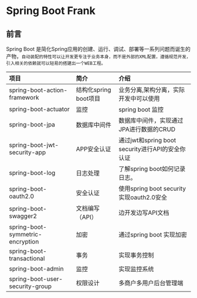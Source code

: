 # Spring Boot Frank #

## 前言 ##
Spring Boot 是简化Spring应用的创建、运行、调试、部署等一系列问题而诞生的产物，```自动装配的特性可以让开发更专注于业务本身，而不是外部的XML配置，遵循规范开发，引入相关的依赖就可以轻易的搭建出一个WEB工程。```

|项目|简介|介绍|
|:--|:--|:--|
|spring-boot-action-framework|结构化spring boot项目|业务分离,架构分离，实际开发中可以使用|
|spring-boot-actuator|监控|spring boot 监控|
|spring-boot-jpa|数据库中间件|数据库中间件，实现通过JPA进行数据的CRUD|
|spring-boot-jwt-security-app|APP安全认证|通过jwt和spring boot security进行API的安全你认证|
|spring-boot-log|日志处理|了解spring boot如何记录日志。|
|spring-boot-oauth2.0|安全认证|使用spring boot security 实现oauth2.0安全|
|spring-boot-swagger2|文档编写（API）|边开发边写API文档|
|spring-boot-symmetric-encryption|加密|通过spring boot 实现加密|
|spring-boot-transactional|事务| 实现事务控制 |
|spring-boot-admin|监控| 实现监控系统 |
|spring-boot-user-security-group|权限设计| 多商户多用户后台管理端 |
